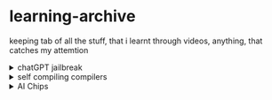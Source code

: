 
# learning-archive
keeping tab of all the stuff, that i learnt through videos, anything, that catches my attemtion

<details>
  <summary>chatGPT jailbreak</summary>
  <br>
Youtube Video, about chatGPT jailbreak <a href="https://www.youtube.com/watch?v=zn2ukSnDqSg">link</a>
  
1. LLMs, are predictive models, where, their primary job is, to predict what you would say next, in order to continue the conversation. Like, if we are talking about chess, then it will also continue coversing about it, and might say about moves in chess, prominent people etc. however, it won't "know" anything about it.
2. Just because, LLM's response seems spooky, doesn't mean its able to reason. Far from it, its just able to mimic it.
3. There comes its limitations. Well, there are ethics and rules in place, as to what all ChatGPT can say...
4. The authoer, shows an example, that, how it could "hack" its way, into giving relevent tweets, about flat earth being real.
5. However, my personal opinion, is, it wasn't very impressive to me. So I thought, of taking up a notch... Because, I felt, flat earth, wasn't a sensative topic... you know what's sensative ? Encouraging Pornography. <a href="https://github.com/abhideepd/learning-archive/files/15122857/ChatGPT.pdf">pdf of my chats for jailbreaking</a> 
6. Prompt injection, which, primarily, is aimed at chatbots, that are being used as customer service etc. with certain prompts, we can "hack" our way, to break their terms and conditions. 
7. A popular method, the professors use, now a days, to catch hold of chatgpt plagerism.
   
</details>

<details>
  
<summary>
  self compiling compilers
</summary>
   <br>
Youtube video, about Self compiling compilers <a href="https://www.youtube.com/watch?v=lJf2i87jgFA&ab_channel=Computerphile">link</a> <br>
1. Well, I have always been fascinated by compilers in general, this shit, just spirals my mind <br>
2. I kind of find compilers to be like black magic, devian art. <br>
3. Okay, starting about the notes, for this video below: <br>
4. Surprisingly, the concept is not new, used everywhere. <br>
5. The compiler written assembly, might have a very very hidden bug, that might crash everything. <br>
6. These bugs, we can never be sure, where it is, because, it will escape all the generic test cases… <br>
7. Can we use, a not top quality thing, to make a better instance of itself ? See, this idea is not new, just wait…. <br>
8. Look at the machine tool industry, they have been doing this for ages, using, not very good tools, to make some tool sharper and better, like almost blunt blades, are used to polish other blades, to make it sharper and better. <br>
9. "eathing yourself to make a better version of yourself" <br>
10. So suppose, there is an existing  compiler, written in assembly, which turns a c program to binary, of suppose binary version a (BVA) <br>
11. I want to make a better binary file, which is more optimized and efficient. So what I do is, write this compiler in C, which generates Binary B which is better (BVB - binary version B). However, where do I run this compiler C ? Into the previous compiler which is written in assembly! <br>
12. So, when we run the 2nd compiler, in the previous step, we get a better binary than, we were getting in the compiler in step 10! <br>
13. The only weakness is, its still running on Binary A ultimately, making it, like a bit slow…. <br>
14. Well, create a new executable, in the new complier which takes BVB and converts to C program, so, what happens, now, is we don't need BVA anymore….. <br>
15. This all sounds spooky and mind twisting man, inception, tenet and intersteller was not enough for this, lol! <br>
Well, to be honest, at the end of the video, stuff went over my head, I could blast my brains out to learn what they are saying, however, I feel, why don't I make a compiler, as I haven't ever done it, this might clear these stuff out…

</details>

<details>
  <summary>
    AI Chips
  </summary>
  <br>
Watched some other youtube videos about AI, heard about Groq AI chip, which using opensource llms and propriotary small llms to increase their speed in multiple of 10's xs. I didn't understand however, how are they better than nvidea, a quick google search revealed, these two have different approaches towards speeding llms, I think, a little depth is required in order to understand what they are talking about.
<a href="https://www.youtube.com/watch?v=pRUddK6sxDg&ab_channel=Groq">link to the groq ai video</a>
</details>
